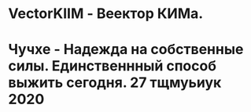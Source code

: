 # VectorKIIM - Веектор КИМа. 
# Чучхе - Надежда на собственные силы. Единственнный способ выжить сегодня. 27 тщмуьиук 2020
